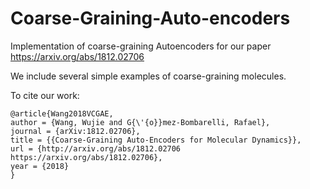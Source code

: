 # Coarse-Graining-Auto-encoders

Implementation of coarse-graining Autoencoders for our paper https://arxiv.org/abs/1812.02706

We include several simple examples of coarse-graining molecules.

To cite our work:

```
@article{Wang2018VCGAE,
author = {Wang, Wujie and G{\'{o}}mez-Bombarelli, Rafael},
journal = {arXiv:1812.02706},
title = {{Coarse-Graining Auto-Encoders for Molecular Dynamics}},
url = {http://arxiv.org/abs/1812.02706 https://arxiv.org/abs/1812.02706},
year = {2018}
}
```

